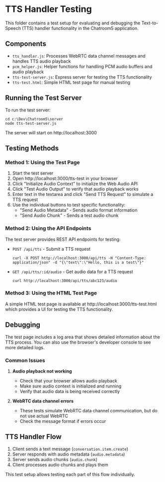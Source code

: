 # TTS Handler Testing

This folder contains a test setup for evaluating and debugging the Text-to-Speech (TTS) handler functionality in the Chatroom5 application.

## Components

- `tts_handler.js`: Processes WebRTC data channel messages and handles TTS audio playback
- `pcm_helper.js`: Helper functions for handling PCM audio buffers and audio playback
- `tts-test-server.js`: Express server for testing the TTS functionality
- `tts-test.html`: Simple HTML test page for manual testing

## Running the Test Server

To run the test server:

```
cd c:\Dev\Chatroom5\server
node tts-test-server.js
```

The server will start on http://localhost:3000

## Testing Methods

### Method 1: Using the Test Page

1. Start the test server
2. Open http://localhost:3000/tts-test in your browser
3. Click "Initialize Audio Context" to initialize the Web Audio API
4. Click "Test Audio Output" to verify that audio playback works
5. Enter text in the textarea and click "Send TTS Request" to simulate a TTS request
6. Use the individual buttons to test specific functionality:
   - "Send Audio Metadata" - Sends audio format information
   - "Send Audio Chunk" - Sends a test audio chunk

### Method 2: Using the API Endpoints

The test server provides REST API endpoints for testing:

- `POST /api/tts` - Submit a TTS request
  ```
  curl -X POST http://localhost:3000/api/tts -H "Content-Type: application/json" -d "{\"text\":\"Hello, this is a test\"}"
  ```

- `GET /api/tts/:id/audio` - Get audio data for a TTS request
  ```
  curl http://localhost:3000/api/tts/abc123/audio
  ```

### Method 3: Using the HTML Test Page

A simple HTML test page is available at http://localhost:3000/tts-test.html which provides a UI for testing the TTS functionality.

## Debugging

The test page includes a log area that shows detailed information about the TTS process. You can also use the browser's developer console to see more detailed logs.

### Common Issues

1. **Audio playback not working**
   - Check that your browser allows audio playback
   - Make sure audio context is initialized and running
   - Verify that audio data is being received correctly

2. **WebRTC data channel errors**
   - These tests simulate WebRTC data channel communication, but do not use actual WebRTC
   - Check the message format if errors occur

## TTS Handler Flow

1. Client sends a text message (`conversation.item.create`)
2. Server responds with audio metadata (`audio.metadata`)
3. Server sends audio chunks (`audio.chunk`)
4. Client processes audio chunks and plays them

This test setup allows testing each part of this flow individually.
